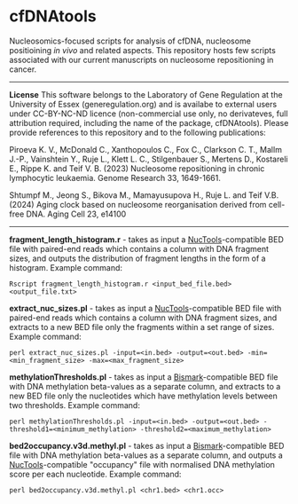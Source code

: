# cfDNAtools 
Nucleosomics-focused scripts for analysis of cfDNA, nucleosome positioining _in vivo_ and related aspects. This repository hosts few scripts associated with our current manuscripts on nucleosome repositioning in cancer.

-----------------------------------------------------------

**License**
This software belongs to the Laboratory of Gene Regulation at the University of Essex (generegulation.org) and is availabe to external users under CC-BY-NC-ND licence (non-commercial use only, no derivateves, full attribution required, including the name of the package, cfDNAtools). Please provide references to this repository and to the following publications:

Piroeva K. V., McDonald C., Xanthopoulos C., Fox C., Clarkson C. T., Mallm J.-P., Vainshtein Y., Ruje L., Klett L. C., Stilgenbauer S., Mertens D., Kostareli E., Rippe K. and Teif V. B. (2023) Nucleosome repositioning in chronic lymphocytic leukaemia. Genome Research 33, 1649-1661.

Shtumpf M., Jeong S., Bikova M., Mamayusupova H., Ruje L. and Teif V.B. (2024) Aging clock based on nucleosome reorganisation derived from cell-free DNA. Aging Cell 23, e14100

-----------------------------------------------------------
**fragment_length_histogram.r** - takes as input a [NucTools](https://homeveg.github.io/nuctools/)-compatible BED file with paired-end reads which contains a column with DNA fragment sizes, and outputs the distribution of fragment lengths in the form of a histogram. Example command: 

```Rscript fragment_length_histogram.r <input_bed_file.bed> <output_file.txt>```

**extract_nuc_sizes.pl** - takes as input a [NucTools](https://homeveg.github.io/nuctools/)-compatible BED file with paired-end reads which contains a column with DNA fragment sizes, and extracts to a new BED file only the fragments within a set range of sizes. Example command: 

```perl extract_nuc_sizes.pl -input=<in.bed> -output=<out.bed> -min=<min_fragment_size> -max=<max_fragment_size>```

**methylationThresholds.pl** - takes as input a [Bismark](https://www.bioinformatics.babraham.ac.uk/projects/bismark/)-compatible BED file with DNA methylation beta-values as a separate column, and extracts to a new BED file only the nucleotides which have methylation levels between two thresholds. Example command: 

```perl methylationThresholds.pl -input=<in.bed> -output=<out.bed> -threshold1=<minimum_methylation> -threshold2=<maximum_methylation>```

**bed2occupancy.v3d.methyl.pl** - takes as input a [Bismark](https://www.bioinformatics.babraham.ac.uk/projects/bismark/)-compatible BED file with DNA methylation beta-values as a separate column, and outputs a [NucTools](https://homeveg.github.io/nuctools/)-compatible "occupancy" file with normalised DNA methylation score per each nucleotide. Example command: 

```perl bed2occupancy.v3d.methyl.pl <chr1.bed> <chr1.occ>```

